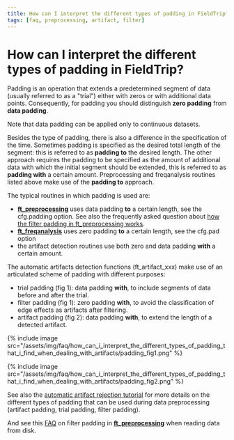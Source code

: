 ```yaml
---
title: How can I interpret the different types of padding in FieldTrip?
tags: [faq, preprocessing, artifact, filter]
---
```


# How can I interpret the different types of padding in FieldTrip?

Padding is an operation that extends a predetermined segment of data (usually referred to as a "trial") either with zeros or with additional data points. Consequently, for padding you should distinguish **zero padding** from **data padding**.

Note that data padding can be applied only to continuous datasets.

Besides the type of padding, there is also a difference in the specification of the time. Sometimes padding is specified as the desired total length of the segment: this is referred to as **padding to** the desired length.  The other approach requires the padding to be specified as the amount of additional data with which the initial segment should be extended, this is referred to as **padding with** a certain amount. Preprocessing and freqanalysis routines listed above make use of the **padding to** approach.

The typical routines in which padding is used are:

*  **[ft_preprocessing](/reference/ft_preprocessing)** uses data padding **to** a certain length, see the cfg.padding option. See also the frequently asked question about [how the filter padding in ft_preprocessing works](/faq/how_does_the_filter_padding_in_preprocessing_work).
*  **[ft_freqanalysis](/reference/ft_freqanalysis)** uses zero padding **to** a certain length, see the cfg.pad option
*  the artifact detection routines use both zero and data padding **with** a certain amount.

The automatic artifacts detection functions (ft_artifact_xxx) make use of an articulated scheme of padding with different purposes:

*  trial padding (fig 1): data padding **with**, to include segments of data before and after the trial.
*  filter padding (fig 1): zero padding **with**, to avoid the classification of edge effects as artifacts after filtering.
*  artifact padding (fig 2): data padding **with**, to extend the length of a detected artifact.

{% include image src="/assets/img/faq/how_can_i_interpret_the_different_types_of_padding_that_i_find_when_dealing_with_artifacts/padding_fig1.png" %}

{% include image src="/assets/img/faq/how_can_i_interpret_the_different_types_of_padding_that_i_find_when_dealing_with_artifacts/padding_fig2.png" %}

See also the [automatic artifact rejection tutorial](http://fieldtrip.fcdonders.nl/tutorial/automatic_artifact_rejection) for more details on the different types of padding that can be used during data preprocessing (artifact padding, trial padding, filter padding).

And see this [FAQ](/faq/how_does_the_filter_padding_in_preprocessing_work) on filter padding in **[ft_preprocessing](/reference/ft_preprocessing)** when reading data from disk.
